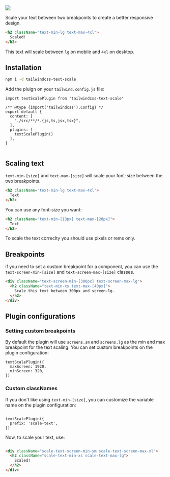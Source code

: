 <img src="https://raw.githubusercontent.com/matiasngf/tailwindcss-text-scale/main/text-scale-logo.png"/>

Scale your text between two breakpoints to create a better responsive design.

```html
<h2 className="text-min-lg text-max-4xl">
  Scaled!
</h2>
```

This text will scale between `lg` on mobile and `4xl` on desktop.

## Installation

```bash
npm i -d tailwindcss-text-scale
```

Add the pluign on your `tailwind.config.js` file:

```tsx
import textScalePlugin from 'tailwindcss-text-scale'

/** @type {import('tailwindcss').Config} */
export default {
  content: [
    "./src/**/*.{js,ts,jsx,tsx}",
  ],
  plugins: [
    textScalePlugin()
  ],
}


```

## Scaling text

`text-min-[size]` and `text-max-[size]` will scale your font-size between the two breakpoints.

```html
<h2 className="text-min-lg text-max-4xl">
  Text
</h2>
```

You can use any font-size you want:

```html
<h2 className="text-min-[13px] text-max-[20px]">
  Text
</h2>
```

To scale the text correclty you should use pixels or rems only.

## Breakpoints

if you need to set a custom breakpoint for a component, you can use the `text-screen-min-[size]` and `text-screen-max-[size]` classes.

```html
<div className="text-screen-min-[300px] text-screen-max-lg">
  <h2 className="text-min-xs text-max-[40px]">
    Scale this text between 300px and screen-lg.
  </h2>
</div>
```

## Plugin configurations

### Setting custom breakpoints

By default the plugin will use `screens.sm` and `screens.lg` as the min and max breakpoint for the text scaling. You can set custom breakpoints on the plugin configuration:

```tsx
textScalePlugin({
  maxScreen: 1920,
  minScreen: 320,
})
```

### Custom classNames

If you don't like using `text-min-[size]`, you can customize the variable name on the plugin configuration:

```tsx

textScalePlugin({
  prefix: 'scale-text',
})
```

Now, to scale your text, use:
```html

<div className="scale-text-screen-min-sm scale-text-screen-max-xl">
  <h2 className="scale-text-min-xs scale-text-max-lg">
    Scaled!
  </h2>
</div>
```